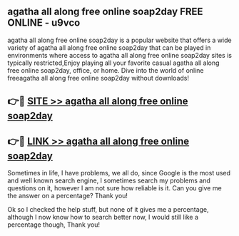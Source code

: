 ## agatha all along free online soap2day FREE ONLINE - u9vco

agatha all along free online soap2day is a popular website that offers a wide variety of agatha all along free online soap2day that can be played in environments where access to agatha all along free online soap2day sites is typically restricted,Enjoy playing all your favorite casual agatha all along free online soap2day, office, or home. Dive into the world of online freeagatha all along free online soap2day without downloads!

## 👉🔴 [SITE >> agatha all along free online soap2day](http://news.freeplayer.one?title=agatha_all_along_free_online_soap2day&ref=FRRE)

## 👉🔴 [LINK >> agatha all along free online soap2day](http://news.freeplayer.one?title=agatha_all_along_free_online_soap2day&ref=FREE)

Sometimes in life, I have problems, we all do, since Google is the most used and well known search engine, I sometimes search my problems and questions on it, however I am not sure how reliable is it. Can you give me the answer on a percentage? Thank you!

Ok so I checked the help stuff, but none of it gives me a percentage, although I now know how to search better now, I would still like a percentage though, Thank you!
